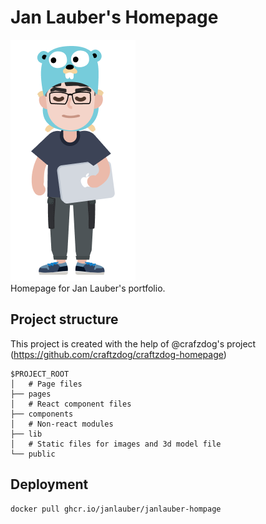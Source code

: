 # Jan Lauber's Homepage

![Jan Lauber](public/images/janlauber_tail.png)  
Homepage for Jan Lauber's portfolio.

## Project structure
This project is created with the help of @crafzdog's project (https://github.com/craftzdog/craftzdog-homepage)
```
$PROJECT_ROOT
│   # Page files
├── pages
│   # React component files
├── components
│   # Non-react modules
├── lib
│   # Static files for images and 3d model file
└── public
```
## Deployment
```bash
docker pull ghcr.io/janlauber/janlauber-hompage
```